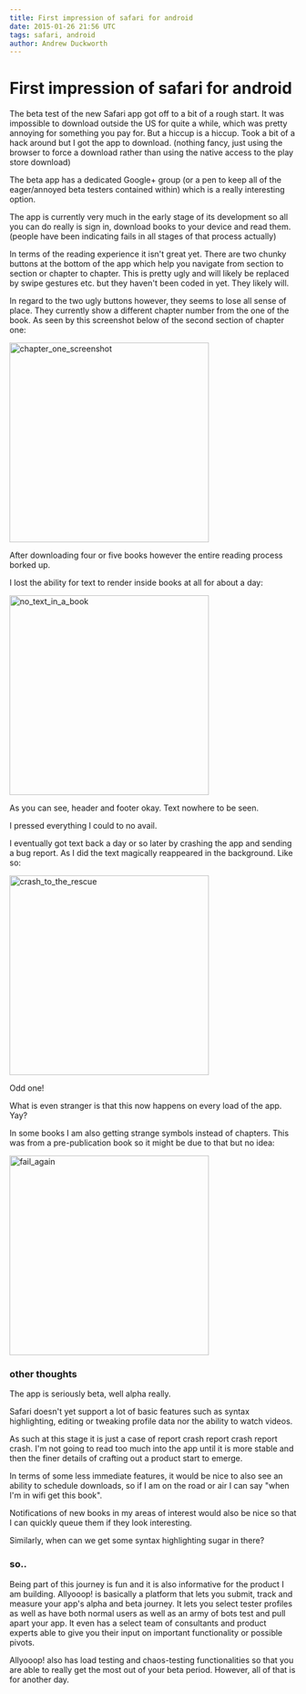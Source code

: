 ```yaml
---
title: First impression of safari for android
date: 2015-01-26 21:56 UTC
tags: safari, android
author: Andrew Duckworth
---
```


# First impression of safari for android

The beta test of the new Safari app got off to a bit of a rough start. It was impossible to download outside the US for quite a while, which was pretty annoying for something you pay for. But a hiccup is a hiccup. Took a bit of a hack around but I got the app to download. (nothing fancy, just using the browser to force a download rather than using the native access to the play store download)

The beta app has a dedicated Google+ group (or a pen to keep all of the eager/annoyed beta testers contained within) which is a really interesting option.

The app is currently very much in the early stage of its development so all you can do really is sign in, download books to your device and read them. (people have been indicating fails in all stages of that process actually)

In terms of the reading experience it isn't great yet. There are two chunky buttons at the bottom of the app which help you navigate from section to section or chapter to chapter. This is pretty ugly and will likely be replaced by swipe gestures etc. but they haven't been coded in yet. They likely will.

In regard to the two ugly buttons however, they seems to lose all sense of place. They currently show a different chapter number from the one of the book. As seen by this screenshot below of the second section of chapter one:

<img alt="chapter_one_screenshot" height="350" src="https://lh4.googleusercontent.com/-mMeURNd6PCc/VMa9me_eHWI/AAAAAAAAINE/qNx-0JCKPGE/w506-h900/Screenshot_2015-01-24-12-58-20.png" />

After downloading four or five books however the entire reading process borked up.

I lost the ability for text to render inside books at all for about a day:

<p><img alt="no_text_in_a_book" height="350" src="https://lh6.googleusercontent.com/-pUtbY4n-_Qc/VMa-0MbQhRI/AAAAAAAAIOE/evqii-zpwoI/w426-h757/Screenshot_2015-01-26-19-55-56.png" /></p>

As you can see, header and footer okay. Text nowhere to be seen.

I pressed everything I could to no avail.

I eventually got text back a day or so later by crashing the app and sending a bug report. As I did the text magically reappeared in the background. Like so:

<p><img alt="crash_to_the_rescue" height="350" src="https://lh5.googleusercontent.com/-U5063SPF8_M/VMa-78A7h5I/AAAAAAAAIO8/GJ-sKxiHmDs/w426-h757/Screenshot_2015-01-26-19-56-07.png" /></p>

Odd one!

What is even stranger is that this now happens on every load of the app. Yay?

In some books I am also getting strange symbols instead of chapters. This was from a pre-publication book so it might be due to that but no idea:

<p><img alt="fail_again" height="350" src="https://lh5.googleusercontent.com/-OBFM1atpRpU/VMa-4YP5QUI/AAAAAAAAIOk/dhcL7nLrNkA/w426-h757/Screenshot_2015-01-25-22-06-15.png" /></p>

### other thoughts

The app is seriously beta, well alpha really.

Safari doesn't yet support a lot of basic features such as syntax highlighting, editing or tweaking profile data nor the ability to watch videos.

As such at this stage it is just a case of report crash report crash report crash. I'm not going to read too much into the app until it is more stable and then the finer details of crafting out a product start to emerge.

In terms of some less immediate features, it would be nice to also see an ability to schedule downloads, so if I am on the road or air I can say "when I'm in wifi get this book".

Notifications of new books in my areas of interest would also be nice so that I can quickly queue them if they look interesting.

Similarly, when can we get some syntax highlighting sugar in there?

### so..

Being part of this journey is fun and it is also informative for the product I am building. Allyooop! is basically a platform that lets you submit, track and measure your app's alpha and beta journey. It lets you select tester profiles as well as have both normal users as well as an army of bots test and pull apart your app. It even has a select team of consultants and product experts able to give you their input on important functionality or possible pivots.

Allyooop! also has load testing and chaos-testing functionalities so that you are able to really get the most out of your beta period. However, all of that is for another day.

